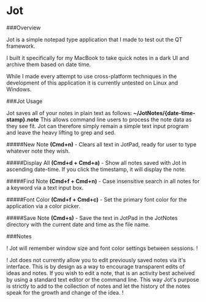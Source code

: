 Jot
===

###Overview

Jot is a simple notepad type application that I made to test out the QT framework. 

I built it specifically for my MacBook to take quick notes in a dark UI and archive them based on date time.

While I made every attempt to use cross-platform techniques in the development of this application it is currently untested on Linux and Windows.


###Jot Usage

Jot saves all of your notes in plain text as follows: **~/JotNotes/{date-time-stamp}.note**
This allows command line users to process the note data as they see fit.
Jot can therefore simply remain a simple text input program and leave the heavy lifting to grep and sed.

#####New Note
**(Cmd+n)** - Clears all text in JotPad, ready for user to type whatever note they wish.

#####Display All
**(Cmd+d + Cmd+a)** - Show all notes saved with Jot in ascending date-time. If you click the timestamp, it will display the note.

#####Find Note
**(Cmd+f + Cmd+n)** - Case insensitive search in all notes for a keyword via a text input box.

#####Font Color
**(Cmd+f + Cmd+c)** - Set the primary font color for the application via a color picker.

#####Save Note
**(Cmd+s)** - Save the text in JotPad in the JotNotes directory with the current date and time as the file name.

###Notes

! Jot will remember window size and font color settings between sessions. !

! Jot does not currently allow you to edit previously saved notes via it's interface. This is by design as a way to encourage transparent edits of ideas and notes. If you wish to edit a note, that is an activity best acheived by using a standard text editor or the command line. This way Jot's purpose is strictly to add to the collection of notes and let the history of the notes speak for the growth and change of the idea. !

